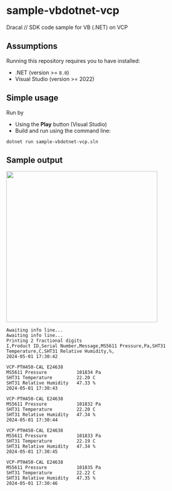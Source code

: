 # sample-vbdotnet-vcp
Dracal // SDK code sample for VB (.NET) on VCP

## Assumptions

Running this repository requires you to have installed:
- .NET (version >= `8.0`)
- Visual Studio (version >= 2022)


## Simple usage

Run by
- Using the **Play** button (Visual Studio)
- Build and run using the command line:

```
dotnet run sample-vbdotnet-vcp.sln
```


## Sample output
<img src="https://github.com/Dracaltech/sample-vbdotnet-vcp/assets/1357711/0d84a14b-37aa-44dc-9e35-b273ae244066" width=400 />

```
Awaiting info line...
Awaiting info line...
Printing 2 fractional digits
I,Product ID,Serial Number,Message,MS5611 Pressure,Pa,SHT31 Temperature,C,SHT31 Relative Humidity,%,
2024-05-01 17:30:42

VCP-PTH450-CAL E24638
MS5611 Pressure           101834 Pa
SHT31 Temperature         22.20 C
SHT31 Relative Humidity   47.33 %
2024-05-01 17:30:43

VCP-PTH450-CAL E24638
MS5611 Pressure           101832 Pa
SHT31 Temperature         22.20 C
SHT31 Relative Humidity   47.34 %
2024-05-01 17:30:44

VCP-PTH450-CAL E24638
MS5611 Pressure           101833 Pa
SHT31 Temperature         22.19 C
SHT31 Relative Humidity   47.34 %
2024-05-01 17:30:45

VCP-PTH450-CAL E24638
MS5611 Pressure           101835 Pa
SHT31 Temperature         22.22 C
SHT31 Relative Humidity   47.35 %
2024-05-01 17:30:46
```
